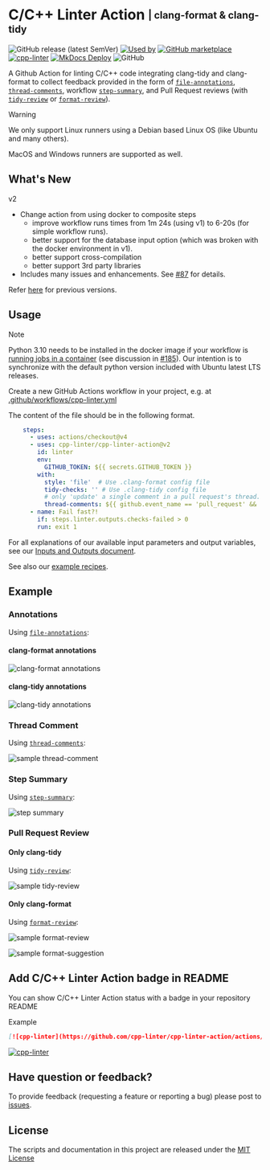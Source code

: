 [file-annotations]: https://cpp-linter.github.io/cpp-linter-action/inputs-outputs/#file-annotations
[thread-comments]: https://cpp-linter.github.io/cpp-linter-action/inputs-outputs/#thread-comments
[step-summary]: https://cpp-linter.github.io/cpp-linter-action/inputs-outputs/#step-summary
[tidy-review]: https://cpp-linter.github.io/cpp-linter-action/inputs-outputs/#tidy-review
[format-review]: https://cpp-linter.github.io/cpp-linter-action/inputs-outputs/#format-review

[io-doc]: https://cpp-linter.github.io/cpp-linter-action/inputs-outputs
[recipes-doc]: https://cpp-linter.github.io/cpp-linter-action/examples

[format-annotations-preview]: https://raw.githubusercontent.com/cpp-linter/cpp-linter-action/main/docs/images/annotations-clang-format.png
[tidy-annotations-preview]: https://raw.githubusercontent.com/cpp-linter/cpp-linter-action/main/docs/images/annotations-clang-tidy.png
[thread-comment-preview]: https://raw.githubusercontent.com/cpp-linter/cpp-linter-action/main/docs/images/comment.png
[step-summary-preview]: https://raw.githubusercontent.com/cpp-linter/cpp-linter-action/main/docs/images/step-summary.png
[tidy-review-preview]: https://raw.githubusercontent.com/cpp-linter/cpp-linter-action/main/docs/images/tidy-review.png
[format-review-preview]: https://raw.githubusercontent.com/cpp-linter/cpp-linter-action/main/docs/images/format-review.png
[format-suggestion-preview]: https://raw.githubusercontent.com/cpp-linter/cpp-linter-action/main/docs/images/format-suggestion.png

<!--README-start-->

# C/C++ Linter Action <sub><sup>| clang-format & clang-tidy</sup></sub>

![GitHub release (latest SemVer)](https://img.shields.io/github/v/release/cpp-linter/cpp-linter-action)
[![Used by](https://img.shields.io/static/v1?label=Used%20by&message=632&color=informational&logo=slickpic)](https://github.com/cpp-linter/cpp-linter-action/network/dependents)<!-- used by badge -->
[![GitHub marketplace](https://img.shields.io/badge/marketplace-C%2FC%2B%2B%20Linter-blue?logo=github)](https://github.com/marketplace/actions/c-c-linter)
[![cpp-linter](https://github.com/cpp-linter/cpp-linter-action/actions/workflows/cpp-linter.yml/badge.svg)](https://github.com/cpp-linter/cpp-linter-action/actions/workflows/cpp-linter.yml)
[![MkDocs Deploy](https://github.com/cpp-linter/cpp-linter-action/actions/workflows/mkdocs-deploy.yml/badge.svg)](https://github.com/cpp-linter/cpp-linter-action/actions/workflows/mkdocs-deploy.yml)
![GitHub](https://img.shields.io/github/license/cpp-linter/cpp-linter-action?label=license&logo=github)

A Github Action for linting C/C++ code integrating clang-tidy and clang-format
to collect feedback provided in the form of
[`file-annotations`][file-annotations], [`thread-comments`][thread-comments],
workflow [`step-summary`][step-summary], and Pull Request reviews (with
[`tidy-review`][tidy-review] or [`format-review`][format-review]).

> [!WARNING]
> We only support Linux runners using a Debian based Linux OS (like Ubuntu and many others).
>
> MacOS and Windows runners are supported as well.

## What's New

v2

* Change action from using docker to composite steps
  * improve workflow runs times from 1m 24s (using v1) to 6-20s (for simple workflow runs).
  * better support for the database input option (which was broken with the docker environment in v1).
  * better support cross-compilation
  * better support 3rd party libraries
* Includes many issues and enhancements. See [#87](https://github.com/cpp-linter/cpp-linter-action/issues/87) for details.

Refer [here](https://github.com/cpp-linter/cpp-linter-action/tree/v1) for previous versions.

## Usage

> [!NOTE]
> Python 3.10 needs to be installed in the docker image if your workflow is
> [running jobs in a container](https://docs.github.com/en/actions/using-jobs/running-jobs-in-a-container)
> (see discussion in [#185](https://github.com/cpp-linter/cpp-linter-action/issues/185)).
> Our intention is to synchronize with the default python version included with Ubuntu latest LTS releases.

Create a new GitHub Actions workflow in your project, e.g. at [.github/workflows/cpp-linter.yml](https://github.com/cpp-linter/cpp-linter-action/blob/main/.github/workflows/cpp-linter.yml)

The content of the file should be in the following format.

```yaml
    steps:
      - uses: actions/checkout@v4
      - uses: cpp-linter/cpp-linter-action@v2
        id: linter
        env:
          GITHUB_TOKEN: ${{ secrets.GITHUB_TOKEN }}
        with:
          style: 'file'  # Use .clang-format config file
          tidy-checks: '' # Use .clang-tidy config file
          # only 'update' a single comment in a pull request's thread.
          thread-comments: ${{ github.event_name == 'pull_request' && 'update' }}
      - name: Fail fast?!
        if: steps.linter.outputs.checks-failed > 0
        run: exit 1
```

For all explanations of our available input parameters and output variables, see our
[Inputs and Outputs document][io-doc].

See also our [example recipes][recipes-doc].

## Example

### Annotations

Using [`file-annotations`][file-annotations]:

#### clang-format annotations

![clang-format annotations][format-annotations-preview]

#### clang-tidy annotations

![clang-tidy annotations][tidy-annotations-preview]

### Thread Comment

Using [`thread-comments`][thread-comments]:

![sample thread-comment][thread-comment-preview]

### Step Summary

Using [`step-summary`][step-summary]:

![step summary][step-summary-preview]

### Pull Request Review

#### Only clang-tidy

Using [`tidy-review`][tidy-review]:

![sample tidy-review][tidy-review-preview]

#### Only clang-format

Using [`format-review`][format-review]:

![sample format-review][format-review-preview]

![sample format-suggestion][format-suggestion-preview]


## Add C/C++ Linter Action badge in README

You can show C/C++ Linter Action status with a badge in your repository README

Example

```markdown
[![cpp-linter](https://github.com/cpp-linter/cpp-linter-action/actions/workflows/cpp-linter.yml/badge.svg)](https://github.com/cpp-linter/cpp-linter-action/actions/workflows/cpp-linter.yml)
```

[![cpp-linter](https://github.com/cpp-linter/cpp-linter-action/actions/workflows/cpp-linter.yml/badge.svg)](https://github.com/cpp-linter/cpp-linter-action/actions/workflows/cpp-linter.yml)

## Have question or feedback?

To provide feedback (requesting a feature or reporting a bug) please post to [issues](https://github.com/cpp-linter/cpp-linter-action/issues).

## License

The scripts and documentation in this project are released under the [MIT License](https://github.com/cpp-linter/cpp-linter-action/blob/main/LICENSE)

<!--README-end-->

